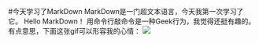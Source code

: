 #今天学习了MarkDown
MarkDown是一门超文本语言，今天我第一次学习了它。
  Hello MarkDown！
用命令行敲命令是一种Geek行为，我觉得还挺有趣的。
有点意思，下面这张gif可以形容我的心情：
![](https://qgt-style.oss-cn-hangzhou.aliyuncs.com/newcoursep4/g1/g1-2-2/tenor.gif)
